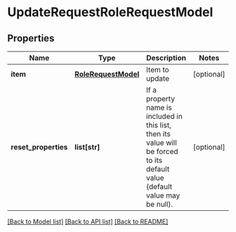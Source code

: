 # UpdateRequestRoleRequestModel

## Properties
Name | Type | Description | Notes
------------ | ------------- | ------------- | -------------
**item** | [**RoleRequestModel**](RoleRequestModel.md) | Item to update | [optional] 
**reset_properties** | **list[str]** | If a property name is included in this list, then its value will be forced to its default value (default value may be null). | [optional] 

[[Back to Model list]](../README.md#documentation-for-models) [[Back to API list]](../README.md#documentation-for-api-endpoints) [[Back to README]](../README.md)


